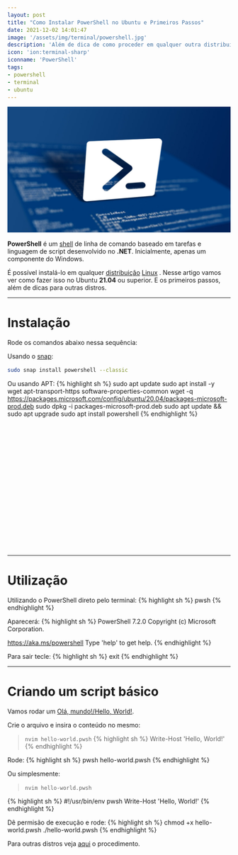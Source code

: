 ```yaml
---
layout: post
title: "Como Instalar PowerShell no Ubuntu e Primeiros Passos"
date: 2021-12-02 14:01:47
image: '/assets/img/terminal/powershell.jpg'
description: 'Além de dica de como proceder em qualquer outra distribuição Linux.'
icon: 'ion:terminal-sharp'
iconname: 'PowerShell'
tags:
- powershell
- terminal
- ubuntu
---
```


![Como Instalar PowerShell no Ubuntu e Primeiros Passos](/assets/img/terminal/powershell.jpg)



**PowerShell** é um [shell](https://terminalroot.com.br/shell) de linha de comando baseado em tarefas e linguagem de script desenvolvido no **.NET**. Inicialmente, apenas um componente do Windows.

É possível instalá-lo em qualquer [distribuição](https://terminalroot.com.br/tags#distros) [Linux](https://terminalroot.com.br/linux) . Nesse artigo vamos ver como fazer isso no Ubuntu **21.04** ou superior. E os primeiros passos, além de dicas para outras distros.

---

# Instalação
Rode os comandos abaixo nessa sequência:

Usando o [snap](https://snapcraft.io/install/powershell/ubuntu):
```bash
sudo snap install powershell --classic
```

Ou usando APT:
{% highlight sh %}
sudo apt update
sudo apt install -y wget apt-transport-https software-properties-common
wget -q https://packages.microsoft.com/config/ubuntu/20.04/packages-microsoft-prod.deb
sudo dpkg -i packages-microsoft-prod.deb
sudo apt update && sudo apt upgrade
sudo apt install powershell
{% endhighlight %}


<!-- QUADRADO -->
<script async src="//pagead2.googlesyndication.com/pagead/js/adsbygoogle.js"></script>
<ins class="adsbygoogle"
style="display:inline-block;width:336px;height:280px"
data-ad-client="ca-pub-2838251107855362"
data-ad-slot="5351066970"></ins>
<script>
(adsbygoogle = window.adsbygoogle || []).push({});
</script>

---

# Utilização
Utilizando o PowerShell direto pelo terminal:
{% highlight sh %}
pwsh 
{% endhighlight %}

Aparecerá:
{% highlight sh %}
PowerShell 7.2.0
Copyright (c) Microsoft Corporation.

https://aka.ms/powershell
Type 'help' to get help.
{% endhighlight %}

Para sair tecle:
{% highlight sh %}
exit
{% endhighlight %}

---


<!-- RETANGULO LARGO 2 -->
<script async src="//pagead2.googlesyndication.com/pagead/js/adsbygoogle.js"></script>
<ins class="adsbygoogle"
style="display:block; text-align:center;"
data-ad-layout="in-article"
data-ad-format="fluid"
data-ad-client="ca-pub-2838251107855362"
data-ad-slot="8549252987"></ins>
<script>
(adsbygoogle = window.adsbygoogle || []).push({});
</script>

# Criando um script básico
Vamos rodar um [Olá, mundo!/Hello, World!](https://terminalroot.com.br/2019/10/linguagem-de-programacao.html).

Crie o arquivo e insira o conteúdo no mesmo:
> `nvim hello-world.pwsh`
{% highlight sh %}
Write-Host 'Hello, World!'
{% endhighlight %}

Rode:
{% highlight sh %}
pwsh hello-world.pwsh
{% endhighlight %}

Ou simplesmente:
> `nvim hello-world.pwsh`

{% highlight sh %}
#!/usr/bin/env pwsh
Write-Host 'Hello, World!'
{% endhighlight %}

Dê permisão de execução e rode:
{% highlight sh %}
chmod +x hello-world.pwsh
./hello-world.pwsh
{% endhighlight %}

Para outras distros veja [aqui](https://docs.microsoft.com/en-us/powershell/scripting/install/installing-powershell-on-linux?view=powershell-7.2) o procedimento.


